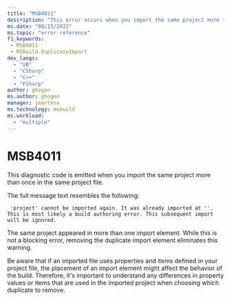 ```yaml
---
title: "MSB4011"
description: "This error occurs when you import the same project more than once in the same project file."
ms.date: "08/15/2022"
ms.topic: "error-reference"
f1_keywords:
 - MSB4011
 - MSBuild.DuplicateImport
dev_langs:
  - "VB"
  - "CSharp"
  - "C++"
  - "FSharp"
author: ghogen
ms.author: ghogen
manager: jmartens
ms.technology: msbuild
ms.workload:
  - "multiple"
---
```

# MSB4011

This diagnostic code is emitted when you import the same project more than once in the same project file.

The full message text resembles the following:

```output
 'project' cannot be imported again. It was already imported at ''. This is most likely a build authoring error. This subsequent import will be ignored.
```

The same project appeared in more than one import element. While this is not a blocking error, removing the duplicate import element eliminates this warning.

Be aware that if an imported file uses properties and items defined in your project file, the placement of an import element might affect the behavior of the build. Therefore, it's important to understand any differences in property values or items that are used in the imported project when choosing which duplicate to remove.
